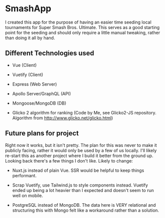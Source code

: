 # SmashApp
 
I created this app for the purpose of having an easier time seeding local tournaments for Super Smash Bros. Ultimate. This serves as a good starting point for the seeding and should only require a little manual tweaking, rather than doing it all by hand.

## Different Technologies used

- Vue (Client)

- Vuetify (Client)

- Express (Web Server)

- Apollo Server/GraphQL (API)

- Mongoose/MongoDB (DB)

- Glicko 2 algorithm for ranking (Code by Me, see Glicko2-JS repository. Algorithm from http://www.glicko.net/glicko.html)


## Future plans for project

Right now it works, but it isn't pretty. The plan for this was never to make it publicly facing, rather it would only be used by a few of us locally. I'll likely re-start this as another project where I build it better from the ground up. Looking back there's a few things I don't like. Likely to change: 

- Nuxt.js instead of plain Vue. SSR would be helpful to keep things performant. 

- Scrap Vuetify, use Tailwind.js to style components instead. Vuetify ended up being a lot heavier than I expected and doesn't seem to run well on mobile. 

- PostgreSQL instead of MongoDB. The data here is VERY relational and structuring this with Mongo felt like a workaround rather than a solution.


